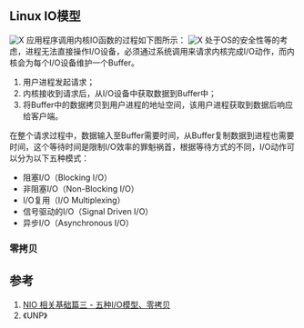 ## Linux IO模型
![X](http://47.88.24.11/imgs/Linux内核-IO/Linux整体结构.png "Linux整体结构")
应用程序调用内核IO函数的过程如下图所示：
![X](http://47.88.24.11/imgs/Linux内核-IO/IO系统调用过程.png "IO系统调用过程")
处于OS的安全性等的考虑，进程无法直接操作I/O设备，必须通过系统调用来请求内核完成I/O动作，而内核会为每个I/O设备维护一个Buffer。
1. 用户进程发起请求；
1. 内核接收到请求后，从I/O设备中获取数据到Buffer中；
1. 将Buffer中的数据拷贝到用户进程的地址空间，该用户进程获取到数据后响应给客户端。

在整个请求过程中，数据输入至Buffer需要时间，从Buffer复制数据到进程也需要时间，这个等待时间是限制I/O效率的罪魁祸首，根据等待方式的不同，I/O动作可以分为以下五种模式：
* 阻塞I/O（Blocking I/O）
* 非阻塞I/O（Non-Blocking I/O）
* I/O复用（I/O Multiplexing）
* 信号驱动的I/O（Signal Driven I/O）
* 异步I/O（Asynchronous I/O）


### 零拷贝



## 参考
1. [NIO 相关基础篇三 - 五种I/O模型、零拷贝](https://v2ex.com/t/571465)
1. 《UNP》
